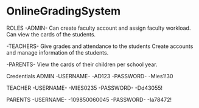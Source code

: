 # OnlineGradingSystem
ROLES
-ADMIN-
Can create faculty account and assign faculty workload.
Can view the cards of the students.

-TEACHERS-
Give grades and attendance to the students
Create accounts and manage information of the students.

-PARENTS-
View the cards of their children per school year.

Credentials
ADMIN
-USERNAME-
-AD123
-PASSWORD-
-Mies1!30

TEACHER
-USERNAME-
-MIES0235
-PASSWORD-
-Dd43055!

PARENTS
-USERNAME-
-109850060045
-PASSWORD-
-Ia78472!

